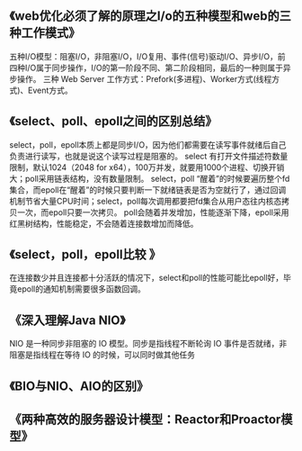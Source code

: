 ## 《web优化必须了解的原理之I/o的五种模型和web的三种工作模式》

五种I/O模型：阻塞I/O，非阻塞I/O，I/O复用、事件(信号)驱动I/O、异步I/O，前四种I/O属于同步操作，I/O的第一阶段不同、第二阶段相同，最后的一种则属于异步操作。
三种 Web Server 工作方式：Prefork(多进程)、Worker方式(线程方式)、Event方式。

## 《select、poll、epoll之间的区别总结》

select，poll，epoll本质上都是同步I/O，因为他们都需要在读写事件就绪后自己负责进行读写，也就是说这个读写过程是阻塞的。
select 有打开文件描述符数量限制，默认1024（2048 for x64），100万并发，就要用1000个进程、切换开销大；poll采用链表结构，没有数量限制。
select，poll “醒着”的时候要遍历整个fd集合，而epoll在“醒着”的时候只要判断一下就绪链表是否为空就行了，通过回调机制节省大量CPU时间；select，poll每次调用都要把fd集合从用户态往内核态拷贝一次，而epoll只要一次拷贝。
poll会随着并发增加，性能逐渐下降，epoll采用红黑树结构，性能稳定，不会随着连接数增加而降低。
## 《select，poll，epoll比较 》

在连接数少并且连接都十分活跃的情况下，select和poll的性能可能比epoll好，毕竟epoll的通知机制需要很多函数回调。
## 《深入理解Java NIO》

NIO 是一种同步非阻塞的 IO 模型。同步是指线程不断轮询 IO 事件是否就绪，非阻塞是指线程在等待 IO 的时候，可以同时做其他任务
## 《BIO与NIO、AIO的区别》

## 《两种高效的服务器设计模型：Reactor和Proactor模型》



